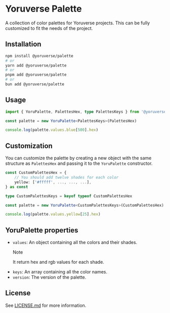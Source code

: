 # Yoruverse Palette
A collection of color palettes for Yoruverse projects. This can be fully customized to fit the needs of the project.

## Installation
```bash
npm install @yoruverse/palette
# or
yarn add @yoruverse/palette
# or
pnpm add @yoruverse/palette
# or
bun add @yoruverse/palette
```

## Usage
```ts
import { YoruPalette, PalettesHex, type PalettesKeys } from '@yoruverse/palette'

const palette = new YoruPalette<PalettesKeys>(PalettesHex)

console.log(palette.values.blue[500].hex)
```

## Customization
You can customize the palette by creating a new object with the same structure as `PalettesHex` and passing it to the `YoruPalette` constructor.

```ts
const CustomPalettesHex = {
    // You should add twelve shades for each color
    yellow: ['#fffff', ..., ..., ...],
} as const

type CustomPalettesKeys = keyof typeof CustomPalettesHex

const palette = new YoruPalette<CustomPalettesKeys>(CustomPalettesHex)

console.log(palette.values.yellow[25].hex)
```

## YoruPalette properties
- `values`: An object containing all the colors and their shades.
    > [!NOTE] 
    > It return hex and rgb values for each shade.
- `keys`: An array containing all the color names.
- `version`: The version of the palette.

## License
See [LICENSE.md](./LICENSE.md) for more information.
